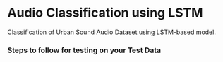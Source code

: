 # Audio Classification using LSTM

Classification of Urban Sound Audio Dataset using LSTM-based model.

### Steps to follow for testing on your Test Data
